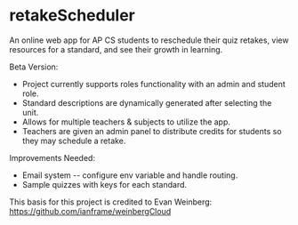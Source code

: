 # retakeScheduler
An online web app for AP CS students to reschedule their quiz retakes, view resources for a standard, and see their growth in learning.


Beta Version:
+ Project currently supports roles functionality with an admin and student role. 
+ Standard descriptions are dynamically generated after selecting the unit. 
+ Allows for multiple teachers & subjects to utilize the app. 
+ Teachers are given an admin panel to distribute credits for students so they may schedule a retake.

Improvements Needed:
+ Email system -- configure env variable and handle routing. 
+ Sample quizzes with keys for each standard.

This basis for this project is credited to Evan Weinberg: https://github.com/ianframe/weinbergCloud
